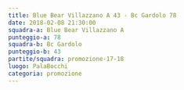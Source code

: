 ```yaml
---
title: Blue Bear Villazzano A 43 - Bc Gardolo 78
date: 2018-02-08 21:30:00
squadra-a: Blue Bear Villazzano A
punteggio-a: 78
squadra-b: Bc Gardolo
punteggio-b: 43
partite/squadra: promozione-17-18
luogo: PalaBocchi
categoria: promozione
---
```

